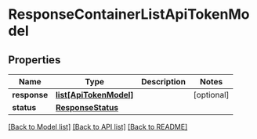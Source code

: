 # ResponseContainerListApiTokenModel

## Properties
Name | Type | Description | Notes
------------ | ------------- | ------------- | -------------
**response** | [**list[ApiTokenModel]**](ApiTokenModel.md) |  | [optional] 
**status** | [**ResponseStatus**](ResponseStatus.md) |  | 

[[Back to Model list]](../README.md#documentation-for-models) [[Back to API list]](../README.md#documentation-for-api-endpoints) [[Back to README]](../README.md)


